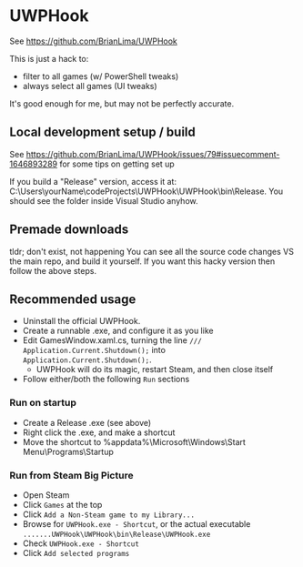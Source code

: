 # UWPHook

See https://github.com/BrianLima/UWPHook

This is just a hack to:
- filter to all games (w/ PowerShell tweaks)
- always select all games (UI tweaks)

It's good enough for me, but may not be perfectly accurate.

## Local development setup / build

See https://github.com/BrianLima/UWPHook/issues/79#issuecomment-1646893289 for some tips on getting set up

If you build a "Release" version, access it at:
C:\Users\yourName\codeProjects\UWPHook\UWPHook\bin\Release. You should see the folder inside Visual Studio anyhow.

## Premade downloads

tldr; don't exist, not happening
You can see all the source code changes VS the main repo, and build it yourself.
If you want this hacky version then follow the above steps.

## Recommended usage

- Uninstall the official UWPHook.
- Create a runnable .exe, and configure it as you like
- Edit GamesWindow.xaml.cs, turning the line `/// Application.Current.Shutdown();` into `Application.Current.Shutdown();`. 
    - UWPHook will do its magic, restart Steam, and then close itself
- Follow either/both the following `Run` sections


### Run on startup
- Create a Release .exe (see above)
- Right click the .exe, and make a shortcut
- Move the shortcut to %appdata%\Microsoft\Windows\Start Menu\Programs\Startup

### Run from Steam Big Picture

- Open Steam
- Click `Games` at the top
- Click `Add a Non-Steam game to my Library...`
- Browse for `UWPHook.exe - Shortcut`, or the actual executable `.......UWPHook\UWPHook\bin\Release\UWPHook.exe`
- Check `UWPHook.exe - Shortcut`
- Click `Add selected programs`